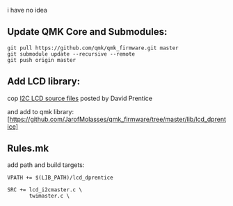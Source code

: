 i have no idea 

## Update QMK Core and Submodules:
```
git pull https://github.com/qmk/qmk_firmware.git master
git submodule update --recursive --remote
git push origin master
```
## Add LCD library:

cop  [I2C LCD source files](https://www.avrfreaks.net/comment/2640876#comment-2640876) posted by David Prentice

and add to qmk library: [https://github.com/JarofMolasses/qmk_firmware/tree/master/lib/lcd_dprentice]

## Rules.mk
add path and build targets:
```
VPATH += $(LIB_PATH)/lcd_dprentice

SRC += lcd_i2cmaster.c \
       twimaster.c \
```

